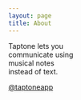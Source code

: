 ```yaml
---
layout: page
title: About
---
```


Taptone lets you<br>
communicate using<br> 
musical notes<br>
instead of text.<br>

[@taptoneapp](https://twitter.com/taptoneapp)




